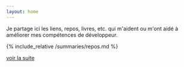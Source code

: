 ```yaml
---
layout: home
---
```

Je partage ici les liens, repos, livres, etc. qui m'aident ou m'ont aidé à améliorer mes compétences de développeur.

{% include_relative /summaries/repos.md %}


[voir la suite](/pages/repos)
